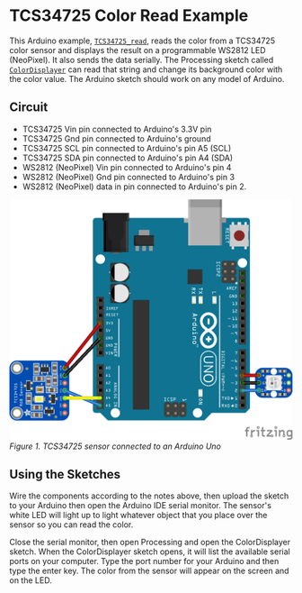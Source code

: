 # TCS34725 Color Read Example

This Arduino example, [`TCS34725_read`](https://github.com/tigoe/SensorExamples/tree/main/LightSensors/TCS34725_ColorRead/TCS34725_read), reads the color from a TCS34725 color sensor and displays the result on a programmable WS2812 LED (NeoPixel). It also sends the data serially. The Processing sketch called [`ColorDisplayer`](https://github.com/tigoe/SensorExamples/tree/main/LightSensors/TCS34725_ColorRead/ColorDisplayer) can read that string and change its background color with the color value. The Arduino sketch should work on any model of Arduino. 

## Circuit 

* TCS34725 Vin pin connected to Arduino's 3.3V pin
* TCS34725 Gnd pin connected to Arduino's ground
* TCS34725 SCL pin connected to Arduino's pin A5 (SCL)
* TCS34725 SDA pin connected to Arduino's pin A4 (SDA)
* WS2812 (NeoPixel) Vin pin connected to Arduino's pin 4
* WS2812 (NeoPixel) Gnd pin connected to Arduino's pin 3
* WS2812 (NeoPixel) data in pin connected to Arduino's pin 2.  

![Figure 1. TCS34725 sensor connected to an Arduino Uno](TCS34725_circuit_bb.png)
_Figure 1. TCS34725 sensor connected to an Arduino Uno_

## Using the Sketches 
Wire the components according to the notes above, then upload the sketch to your Arduino then open the Arduino IDE serial monitor. The sensor's white LED will light up to light whatever object that you place over the sensor so you can read the color. 

Close the serial monitor, then open Processing and open the ColorDisplayer sketch. When the ColorDisplayer sketch opens, it will list the available serial ports on your computer. Type the port number for your Arduino and then type the enter key. The color from the sensor will appear on the screen and on the LED.



